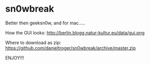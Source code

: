 sn0wbreak
=========

Better then geeksn0w, and for mac.....

How the GUI looks: http://berlin.blogg.natur-kultur.eu/data/gui.png

Where to download as zip: https://github.com/danieltroger/sn0wbreak/archive/master.zip

ENJOY!!!
